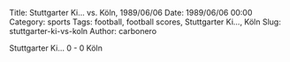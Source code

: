 Title: Stuttgarter Ki… vs. Köln, 1989/06/06
Date: 1989/06/06 00:00
Category: sports
Tags: football, football scores, Stuttgarter Ki…, Köln
Slug: stuttgarter-ki-vs-koln
Author: carbonero


Stuttgarter Ki… 0 - 0 Köln
